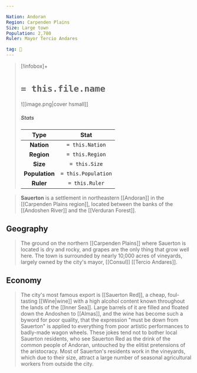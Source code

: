 ```yaml
---

Nation: Andoran
Region: Carpenden Plains
Size: Large town
Population: 2,780
Ruler: Mayor Tercio Andares

tag: 🌃
---
```


> [!infobox]+
> #  `= this.file.name`
> ![[image.png|cover hsmall]]
> ##### Stats
> Type | Stat |
> :---:|:---:|
> **Nation** | `= this.Nation` |
> **Region** | `= this.Region` |
> **Size** | `= this.Size` |
> **Population** | `= this.Population` |
> **Ruler** | `= this.Ruler` |



> **Sauerton** is a settlement in northeastern [[Andoran]] in the [[Carpenden Plains region]], located between the banks of the [[Andoshen River]] and the [[Verduran Forest]].


## Geography

> The ground on the northern [[Carpenden Plains]] where Sauerton is located is dry and rocky, and grapes are the only thing that grow well here. The town is surrounded by nearly 10,000 acres of vineyards, largely owned by the city's mayor, [[Consul]] [[Tercio Andares]].


## Economy

> The city's most famous export is [[Sauerton Red]], a cheap, foul-tasting [[Wine|wine]] with a high alcohol content known throughout the lands of the [[Inner Sea]]. Large barrels of it are filled and floated down the Andoshen to [[Almas]], and the wine has become such a byword for poor quality, that the expression "must be down from Sauerton" is applied to everything from poor artistic performances to badly-made wagon wheels. These jokes tend not to bother local Sauerton residents, who see Sauerton Red as the drink of the common people of Andoran, untouched by the elitist pretensions of the aristocracy. Most of Sauerton's residents work in the vineyards, which due to their size, attract a large number of seasonal agricultural workers from outside the city.








